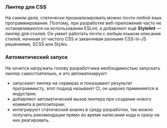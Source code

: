 ---
---

### Линтер для CSS

На самом деле, статически проанализировать можно почти любой язык программирования. Поэтому, при разработке веб-приложений часто не останавливаются на использовании ESLint, а добавляют ещё __Stylelint__ — линтер для стилей. Он умеет работать почти с любым языком описания стилей, начиная от чистого CSS и заканчивая разными CSS-in-JS решениями, SCSS или Styles.

### Автоматический запуск

Не хочется нагружать голову разработчика необходимостью запускать линтер самостоятельно, и это автоматизируют:

- запускают линтер на серверах и показывают результат программисту, этот подход называют CI, он широко применяется в индустрии;
- добавляют автоматический вызов линтера при создании нового коммита в репозитории;
- интегрируют статический анализ в среду разработки, так можно получать рекомендации прямо во время написания кода и сразу на них реагировать.
